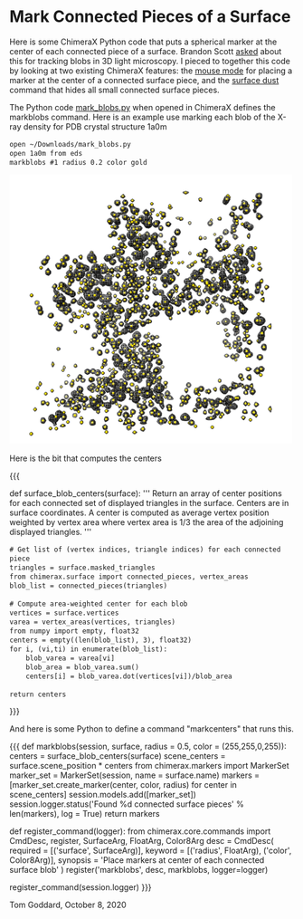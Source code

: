 # Mark Connected Pieces of a Surface

Here is some ChimeraX Python code that puts a spherical marker at the center of each connected piece of a surface.  Brandon Scott [asked](https://plato.cgl.ucsf.edu/pipermail/chimerax-users/2020-October/001553.html) about this for tracking blobs in 3D light microscopy.   I pieced to together this code by looking at two existing ChimeraX features: the [mouse mode](https://www.cgl.ucsf.edu/chimerax/docs/user/tools/markers.html) for placing a marker at the center of a connected surface piece, and the [surface dust](https://www.cgl.ucsf.edu/chimerax/docs/user/commands/surface.html#dust) command that hides all small connected surface pieces.

The Python code [mark_blobs.py](mark_blobs.py) when opened in ChimeraX defines the markblobs command.  Here is an example use marking each blob of the X-ray density for PDB crystal structure 1a0m

    open ~/Downloads/mark_blobs.py
    open 1a0m from eds
    markblobs #1 radius 0.2 color gold

<img src="1a0m_blobs.png" width="500">

Here is the bit that computes the centers

{{{

def surface_blob_centers(surface):
    '''
    Return an array of center positions for each connected set of
    displayed triangles in the surface.  Centers are in surface coordinates.
    A center is computed as average vertex position weighted by vertex area
    where vertex area is 1/3 the area of the adjoining displayed triangles.
    '''

    # Get list of (vertex indices, triangle indices) for each connected piece
    triangles = surface.masked_triangles
    from chimerax.surface import connected_pieces, vertex_areas
    blob_list = connected_pieces(triangles)

    # Compute area-weighted center for each blob
    vertices = surface.vertices
    varea = vertex_areas(vertices, triangles)
    from numpy import empty, float32
    centers = empty((len(blob_list), 3), float32)
    for i, (vi,ti) in enumerate(blob_list):
        blob_varea = varea[vi]
        blob_area = blob_varea.sum()
        centers[i] = blob_varea.dot(vertices[vi])/blob_area

    return centers
}}}

And here is some Python to define a command "markcenters" that runs this.

{{{
def markblobs(session, surface, radius = 0.5, color = (255,255,0,255)):
    centers = surface_blob_centers(surface)
    scene_centers = surface.scene_position * centers
    from chimerax.markers import MarkerSet
    marker_set = MarkerSet(session, name = surface.name)
    markers = [marker_set.create_marker(center, color, radius) for center in scene_centers]
    session.models.add([marker_set])
    session.logger.status('Found %d connected surface pieces' % len(markers), log = True)
    return markers
    
def register_command(logger):
    from chimerax.core.commands import CmdDesc, register, SurfaceArg, FloatArg, Color8Arg
    desc = CmdDesc(
        required = [('surface', SurfaceArg)],
        keyword = [('radius', FloatArg),
                   ('color', Color8Arg)],
        synopsis = 'Place markers at center of each connected surface blob'
    )
    register('markblobs', desc, markblobs, logger=logger)

register_command(session.logger)
}}}

Tom Goddard, October 8, 2020
